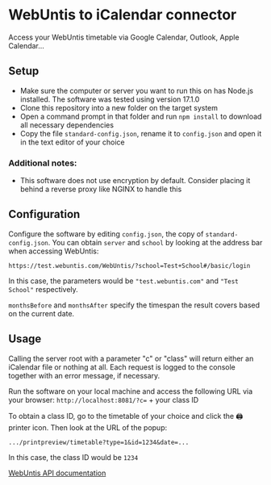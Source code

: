 # WebUntis to iCalendar connector

Access your WebUntis timetable via Google Calendar, Outlook, Apple Calendar...

## Setup

- Make sure the computer or server you want to run this on has Node.js installed. The software was tested using version 17.1.0
- Clone this repository into a new folder on the target system
- Open a command prompt in that folder and run `npm install` to download all necessary dependencies
- Copy the file `standard-config.json`, rename it to `config.json` and open it in the text editor of your choice

### Additional notes:

- This software does not use encryption by default. Consider placing it behind a reverse proxy like NGINX to handle this

## Configuration

Configure the software by editing `config.json`, the copy of `standard-config.json`.
You can obtain `server` and `school` by looking at the address bar when accessing WebUntis:

`https://test.webuntis.com/WebUntis/?school=Test+School#/basic/login`

In this case, the parameters would be `"test.webuntis.com"` and `"Test School"` respectively.

`monthsBefore` and `monthsAfter` specify the timespan the result covers based on the current date.

## Usage

Calling the server root with a parameter "c" or "class" will return either an iCalendar file or nothing at all.
Each request is logged to the console together with an error message, if necessary.

Run the software on your local machine and access the following URL via your browser:
`http://localhost:8081/?c=` + your class ID

To obtain a class ID, go to the timetable of your choice and click the 🖨 printer icon. Then look at the URL of the popup:

`.../printpreview/timetable?type=1&id=1234&date=...`

In this case, the class ID would be `1234`

[WebUntis API documentation](https://untis-sr.ch/wp-content/uploads/2019/11/2018-09-20-WebUntis_JSON_RPC_API.pdf)
